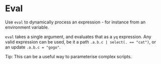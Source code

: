 # Eval

Use `eval` to dynamically process an expression - for instance from an environment variable.

`eval` takes a single argument, and evaluates that as a `yq` expression. Any valid expression can be used, be it a path `.a.b.c | select(. == "cat")`, or an update `.a.b.c = "gogo"`.

Tip: This can be a useful way to parameterise complex scripts.
